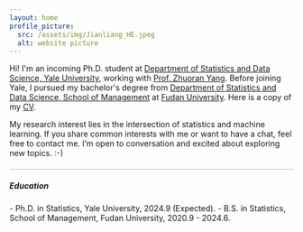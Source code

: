```yaml
---
layout: home
profile_picture:
  src: /assets/img/Jianliang_HE.jpeg
  alt: website picture
---
```

<p>
Hi! I'm an incoming Ph.D. student at <a href="https://statistics.yale.edu//">Department of Statistics and Data Science, Yale University</a>, 
	working with <a href="https://zhuoranyang.github.io/">Prof. Zhuoran Yang</a>.
Before joining Yale, I pursued my bachelor's degree from <a href="https://www.fdsm.fudan.edu.cn/aboutus/default.html">Department of Statistics and Data Science, School of Management</a> at <a href="https://www.fudan.edu.cn/">Fudan University</a>.  
Here is a copy of my <a href="assets/files/Jianliang-He.pdf">CV</a>.
</p>

<p>
My research interest lies in the intersection of statistics and machine learning. If you share common interests with me or want to have a chat, feel free to contact me. I’m open to conversation and excited about exploring new topics. :-)
</p>

<hr style="height:1px;opacity:0.3;color:gray;margin:20px 0px 15px 0px">

<h5> Education </h5>
- Ph.D. in Statistics, Yale University, 2024.9 (Expected).
- B.S. in Statistics, School of Management, Fudan University, 2020.9 - 2024.6. 
